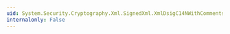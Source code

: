 ```yaml
---
uid: System.Security.Cryptography.Xml.SignedXml.XmlDsigC14NWithCommentsTransformUrl
internalonly: False
---
```


